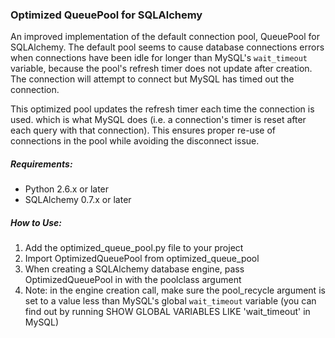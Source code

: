### Optimized QueuePool for SQLAlchemy

An improved implementation of the default connection pool, QueuePool for SQLAlchemy. The default pool seems to cause database connections errors when connections have been idle for longer than MySQL's `wait_timeout` variable, because the pool's refresh timer does not update after creation. The connection will attempt to connect but MySQL has timed out the connection.

This optimized pool updates the refresh timer each time the connection is used. which is what MySQL does (i.e. a connection's timer is reset after each query with that connection). This ensures proper re-use of connections in the pool while avoiding the disconnect issue.

##### Requirements:

* Python 2.6.x or later
* SQLAlchemy 0.7.x or later

##### How to Use:

1. Add the optimized_queue_pool.py file to your project
2. Import OptimizedQueuePool from optimized_queue_pool
3. When creating a SQLAlchemy database engine, pass OptimizedQueuePool in with the poolclass argument
4. Note: in the engine creation call, make sure the pool_recycle argument is set to a value less than MySQL's global `wait_timeout` variable (you can find out by running SHOW GLOBAL VARIABLES LIKE 'wait_timeout' in MySQL)